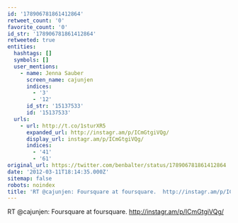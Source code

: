 ```yaml
---
id: '178906781861412864'
retweet_count: '0'
favorite_count: '0'
id_str: '178906781861412864'
retweeted: true
entities:
  hashtags: []
  symbols: []
  user_mentions:
    - name: Jenna Sauber
      screen_name: cajunjen
      indices:
        - '3'
        - '12'
      id_str: '15137533'
      id: '15137533'
  urls:
    - url: http://t.co/1sturXR5
      expanded_url: http://instagr.am/p/ICmGtgiVQg/
      display_url: instagr.am/p/ICmGtgiVQg/
      indices:
        - '41'
        - '61'
original_url: https://twitter.com/benbalter/status/178906781861412864
date: '2012-03-11T18:14:35.000Z'
sitemap: false
robots: noindex
title: 'RT @cajunjen: Foursquare at foursquare.  http://instagr.am/p/ICmGtgiVQg/'
---
```


RT @cajunjen: Foursquare at foursquare.  http://instagr.am/p/ICmGtgiVQg/